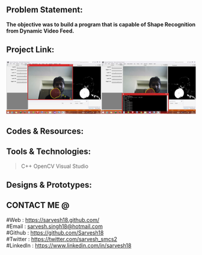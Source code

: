 Problem Statement:
------------------
**The objective was to build a program that is capable of Shape Recognition from Dynamic Video Feed.**


Project Link:
-------------
![OpenCV](https://github.com/Sarvesh18/Image-Processing/blob/master/OpenCV/OpenCV.jpg)


Codes & Resources:
------------------


Tools & Technologies:
---------------------
>C++
>OpenCV
>Visual Studio


Designs & Prototypes:
---------------------


CONTACT ME @ 
------------
#Web : https://sarvesh18.github.com/ <br>
#Email : sarvesh.singh18@hotmail.com <br/>
#Github : https://github.com/Sarvesh18 <br/>
#Twitter : https://twitter.com/sarvesh_smcs2 <br/>
#LinkedIn : https://www.linkedin.com/in/sarvesh18 <br/>

